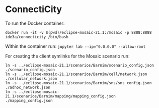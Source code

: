 # ConnectiCity

To run the Docker container:
```
docker run -it -v $(pwd)/eclipse-mosaic-21.1:/mosaic -p 8888:8888 ide3a/connecticity /bin/bash
```

Within the container run:
`jupyter lab --ip="0.0.0.0" --allow-root`


For creating the client symlinks for the Mosaic scenario run:
```
ln -s ../eclipse-mosaic-21.1/scenarios/Barnim/scenario_config.json ./scenario_config.json
ln -s ../eclipse-mosaic-21.1/scenarios/Barnim/cell/network.json ./cellular_network.json
ln -s ../eclipse-mosaic-21.1/scenarios/Barnim/sns/sns_config.json ./adhoc_network.json
ln -s ../eclipse-mosaic-21.1/scenarios/Barnim/mapping/mapping_config.json ./mapping_config.json
```
